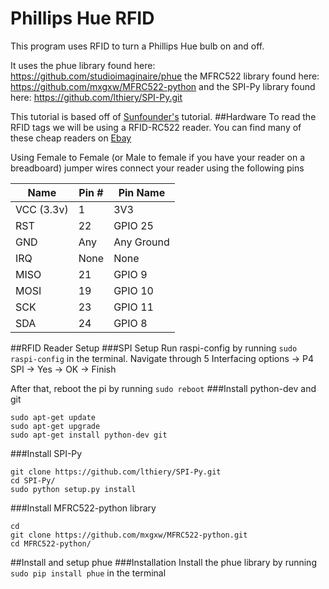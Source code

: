 # Phillips Hue RFID
This program uses RFID to turn a Phillips Hue bulb on and off. 

It uses the phue library found here: https://github.com/studioimaginaire/phue the MFRC522 library found here: https://github.com/mxgxw/MFRC522-python and the SPI-Py library found here: https://github.com/lthiery/SPI-Py.git

This tutorial is based off of [Sunfounder's](https://www.sunfounder.com/wiki/index.php?title=How_to_Use_an_RFID_RC522_on_Raspberry_Pi#Enable_Device_Tree) tutorial.
##Hardware
To read the RFID tags we will be using a RFID-RC522 reader. You can find many of these cheap readers on [Ebay](http://www.ebay.co.uk/sch/i.html?_from=R40&_trksid=p2050601.m570.l1313.TR1.TRC0.A0.H0.Xrfid-rc522.TRS0&_nkw=rfid-rc522&_sacat=0)

Using Female to Female (or Male to female if you have your reader on a breadboard) jumper wires connect your reader using the following pins

|Name      |Pin #|Pin Name  |
|----------|-----|----------|
|VCC (3.3v)|1    |3V3       |
|RST       |22   |GPIO 25   |
|GND       |Any  |Any Ground|
|IRQ       |None |None      |
|MISO      |21   |GPIO 9    |
|MOSI      |19   |GPIO 10   |
|SCK       |23   |GPIO 11   |
|SDA       |24   |GPIO 8    |

##RFID Reader Setup
###SPI Setup
Run raspi-config by running `sudo raspi-config` in the terminal. 
Navigate through 5 Interfacing options -> P4 SPI -> Yes -> OK -> Finish

After that, reboot the pi by running `sudo reboot`
###Install python-dev and git
```
sudo apt-get update
sudo apt-get upgrade
sudo apt-get install python-dev git
```
###Install SPI-Py
```
git clone https://github.com/lthiery/SPI-Py.git
cd SPI-Py/
sudo python setup.py install
```
###Install MFRC522-python library
```
cd 
git clone https://github.com/mxgxw/MFRC522-python.git
cd MFRC522-python/
```
##Install and setup phue
###Installation
Install the phue library by running `sudo pip install phue` in the terminal
